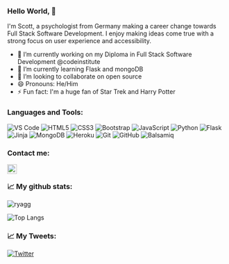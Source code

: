 ### Hello World, 👋

I'm Scott, a psychologist from Germany making a career change towards Full Stack Software Development. I enjoy making ideas come true with a strong focus on user experience and accessibility.

- 🔭 I’m currently working on my Diploma in Full Stack Software Development @codeinstitute
- 🌱 I’m currently learning Flask and mongoDB
- 👯 I’m looking to collaborate on open source
- 😄 Pronouns: He/Him
- ⚡ Fun fact: I'm a huge fan of Star Trek and Harry Potter

### Languages and Tools:
![VS Code](https://img.shields.io/badge/-VS%20Code-007ACC?style=plastic&logo=visual-studio-code)
![HTML5](https://img.shields.io/badge/-HTML5-E34F26?style=plastic&logo=html5&logoColor=white)
![CSS3](https://img.shields.io/badge/-CSS3-1572B6?style=plastic&logo=css3)
![Bootstrap](https://img.shields.io/badge/-Bootstrap-563D7C?style=plastic&logo=bootstrap)
![JavaScript](https://img.shields.io/badge/-JavaScript-black?style=plastic&logo=javascript)
![Python](https://img.shields.io/badge/-Python-8fcfd1?style=plastic&logo=Python)
![Flask](https://img.shields.io/badge/-Flask-black?style=plastic&logo=flask)
![Jinja](https://img.shields.io/badge/Jinja%20-%23000000.svg?&style=plastic&logo=Jinja&logoColor=B41717)
![MongoDB](https://img.shields.io/badge/-MongoDB-black?style=plastic&logo=mongodb)
![Heroku](https://img.shields.io/badge/-Heroku-430098?style=plastic&logo=heroku)
![Git](https://img.shields.io/badge/-Git-black?style=plastic&logo=git)
![GitHub](https://img.shields.io/badge/-GitHub-181717?style=plastic&logo=github)
![Balsamiq](https://img.shields.io/badge/Balsamiq%20-%23A60000.svg?&style=plastic&logo=Balsamiq&logoColor=FFFFFF)


### Contact me:
<a href="https://twitter.com/scottboening">
  <img align="left" alt="Scott Boening | Twitter" width="22px" src="https://raw.githubusercontent.com/peterthehan/peterthehan/master/assets/twitter.svg" />
</a>
<!-- <a href="https://www.linkedin.com/in/ADDUSERNAME/">
  <img align="left" alt="Scott's LinkedIN" width="22px" src="https://raw.githubusercontent.com/peterthehan/peterthehan/master/assets/linkedin.svg" />
</a> -->

<br />

### 📈 My github stats:

<p align="left"> 
<img src="https://github-readme-stats.vercel.app/api?username=ryagg&show_icons=true&theme=nord" alt="ryagg" />
  
![Top Langs](https://github-readme-stats.vercel.app/api/top-langs/?username=ryagg&hide=TeX&layout=compact&theme=nord) 
  <br />

 
### 📈 My Tweets:


[![Twitter](https://github-readme-twitter.gazf.vercel.app/api?id=scottboening&layout=wide)](https://twitter.com/scottboening)
